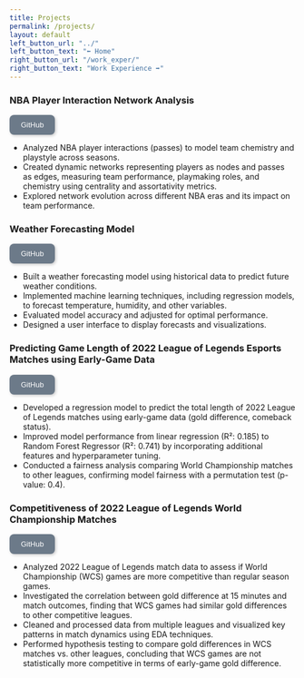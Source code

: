 ```yaml
---
title: Projects
permalink: /projects/
layout: default
left_button_url: "../"
left_button_text: "⬅️ Home"
right_button_url: "/work_exper/"
right_button_text: "Work Experience ➡️"
---
```


### NBA Player Interaction Network Analysis

<a href="https://github.com/bbeat2782/nba-analysis" target="_blank">
  <button style="background-color: #6C7A89; color: white; border: none; padding: 10px 20px; 
             border-radius: 8px; font-size: 13px; cursor: pointer; transition: 0.3s; 
             box-shadow: 2px 2px 5px rgba(0, 0, 0, 0.2);">
    GitHub
  </button>
</a>

- Analyzed NBA player interactions (passes) to model team chemistry and playstyle across seasons.
- Created dynamic networks representing players as nodes and passes as edges, measuring team performance, playmaking roles, and chemistry using centrality and assortativity metrics.
- Explored network evolution across different NBA eras and its impact on team performance.

### Weather Forecasting Model

<a href="https://github.com/brighyama/LoL-prediction-model" target="_blank">
  <button style="background-color: #6C7A89; color: white; border: none; padding: 10px 20px; 
             border-radius: 8px; font-size: 13px; cursor: pointer; transition: 0.3s; 
             box-shadow: 2px 2px 5px rgba(0, 0, 0, 0.2);">
    GitHub
  </button>
</a>

- Built a weather forecasting model using historical data to predict future weather conditions.
- Implemented machine learning techniques, including regression models, to forecast temperature, humidity, and other variables.
- Evaluated model accuracy and adjusted for optimal performance.
- Designed a user interface to display forecasts and visualizations.

### Predicting Game Length of 2022 League of Legends Esports Matches using Early-Game Data

<a href="https://github.com/brighyama/LoL-data-analysis" target="_blank">
  <button style="background-color: #6C7A89; color: white; border: none; padding: 10px 20px; 
             border-radius: 8px; font-size: 13px; cursor: pointer; transition: 0.3s; 
             box-shadow: 2px 2px 5px rgba(0, 0, 0, 0.2);">
    GitHub
  </button>
</a>

- Developed a regression model to predict the total length of 2022 League of Legends matches using early-game data (gold difference, comeback status).
- Improved model performance from linear regression (R²: 0.185) to Random Forest Regressor (R²: 0.741) by incorporating additional features and hyperparameter tuning.
- Conducted a fairness analysis comparing World Championship matches to other leagues, confirming model fairness with a permutation test (p-value: 0.4).

### Competitiveness of 2022 League of Legends World Championship Matches

  <a href="https://github.com/brighyama/LoL-data-analysis" target="_blank">
    <button style="background-color: #6C7A89; color: white; border: none; padding: 10px 20px; 
            border-radius: 8px; font-size: 13px; cursor: pointer; transition: 0.3s; 
            box-shadow: 2px 2px 5px rgba(0, 0, 0, 0.2);">
      GitHub
    </button>
  </a>

- Analyzed 2022 League of Legends match data to assess if World Championship (WCS) games are more competitive than regular season games.
- Investigated the correlation between gold difference at 15 minutes and match outcomes, finding that WCS games had similar gold differences to other competitive leagues.
- Cleaned and processed data from multiple leagues and visualized key patterns in match dynamics using EDA techniques.
- Performed hypothesis testing to compare gold differences in WCS matches vs. other leagues, concluding that WCS games are not statistically more competitive in terms of early-game gold difference.